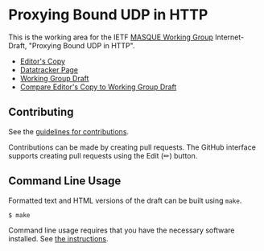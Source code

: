 # Proxying Bound UDP in HTTP

This is the working area for the IETF [MASQUE Working Group](https://datatracker.ietf.org/wg/masque/documents/) Internet-Draft, "Proxying Bound UDP in HTTP".

* [Editor's Copy](https://ietf-wg-masque.github.io/draft-ietf-masque-connect-udp-listen/#go.draft-ietf-masque-connect-udp-listen.html)
* [Datatracker Page](https://datatracker.ietf.org/doc/draft-ietf-masque-connect-udp-listen)
* [Working Group Draft](https://datatracker.ietf.org/doc/html/draft-ietf-masque-connect-udp-listen)
* [Compare Editor's Copy to Working Group Draft](https://ietf-wg-masque.github.io/draft-ietf-masque-connect-udp-listen/#go.draft-ietf-masque-connect-udp-listen.diff)


## Contributing

See the
[guidelines for contributions](https://github.com/ietf-wg-masque/draft-ietf-masque-connect-udp-listen/blob/main/CONTRIBUTING.md).

Contributions can be made by creating pull requests.
The GitHub interface supports creating pull requests using the Edit (✏) button.


## Command Line Usage

Formatted text and HTML versions of the draft can be built using `make`.

```sh
$ make
```

Command line usage requires that you have the necessary software installed.  See
[the instructions](https://github.com/martinthomson/i-d-template/blob/main/doc/SETUP.md).

